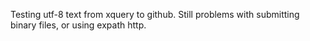 Testing utf-8 text from xquery to github. Still problems with submitting binary files, or using expath http.